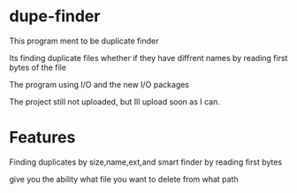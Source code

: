 dupe-finder
===========


This program ment to be duplicate finder

Its finding duplicate files whether if they have diffrent names by reading first bytes of the file

The program using I/O and the new I/O packages

The project still not uploaded, but Ill upload soon as I can.



Features
===========
Finding duplicates by size,name,ext,and smart finder by reading first bytes

give you the ability what file you want to delete from what path




